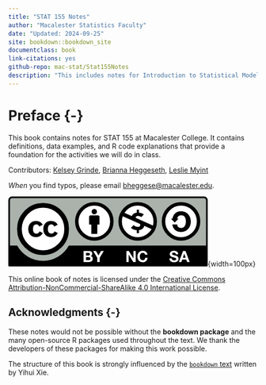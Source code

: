 ```yaml
--- 
title: "STAT 155 Notes"
author: "Macalester Statistics Faculty"
date: "Updated: 2024-09-25"
site: bookdown::bookdown_site
documentclass: book
link-citations: yes
github-repo: mac-stat/Stat155Notes
description: "This includes notes for Introduction to Statistical Modeling (STAT 155) at Macalester College."
---
```


# Preface {-}

This book contains notes for STAT 155 at Macalester College. It contains definitions, data examples, and R code explanations that provide a foundation for the activities we will do in class.


Contributors:  [Kelsey Grinde](https://kegrinde.github.io/), [Brianna Heggeseth](https://bcheggeseth.github.io), [Leslie Myint](https://www.lesliemyint.org/)

*When* you find typos, please email bheggese@macalester.edu.


![Creative Commons License](Photos/by-nc-sa.png){width=100px}  

This online book of notes is licensed under the [Creative Commons Attribution-NonCommercial-ShareAlike 4.0 International License](http://creativecommons.org/licenses/by-nc-sa/4.0/).

## Acknowledgments {-}

These notes would not be possible without the **bookdown package** and the many open-source R packages used throughout the text. We thank the developers of these packages for making this work possible. 

The structure of this book is strongly influenced by the [`bookdown` text](https://bookdown.org/yihui/bookdown) written by Yihui Xie.
